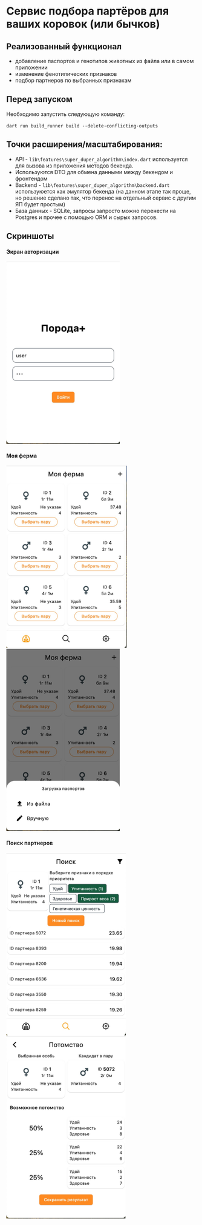 # Сервис подбора партёров для ваших коровок (или бычков)

## Реализованный функционал
* добавление паспортов и генотипов животных из файла или в самом приложении
* изменение фенотипических признаков
* подбор партнеров по выбранных признакам

## Перед запуском

Необходимо запустить следующую команду:
```
dart run build_runner build --delete-conflicting-outputs
```


## Точки расширения/масштабирования:

* API - `lib\features\super_duper_algorithm\index.dart` используется для вызова из приложения методов бекенда.
* Используются DTO для обмена данными между бекендом и фронтендом
* Backend - `lib\features\super_duper_algorithm\backend.dart` используюется как эмулятор бекенда (на данном этапе так проще, но решение сделано так, что перенос на отдельный сервис с другим ЯП будет простым)
* База данных - SQLite, запросы запросто можно перенести на Postgres и прочее с помощью ORM и сырых запросов.


## Скриншоты
#### Экран авторизации
<img src="assets/screenshots/1. логин.jpg" height = 480>

#### Моя ферма
<img src="assets/screenshots/2. моя ферма.jpg" height = 480>
<img src="assets/screenshots/3. загрузка.jpg" height = 480>

#### Поиск партнеров
<img src="assets/screenshots/4. поиск.jpg" height = 480>
<img src="assets/screenshots/5. результат поиска.jpg" height = 480>